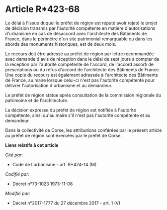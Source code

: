 # Article R*423-68

Le délai à l'issue duquel le préfet de région est réputé avoir rejeté le projet de décision transmis par l'autorité
compétente en matière d'autorisations d'urbanisme en cas de désaccord avec l'architecte des Bâtiments de France, dans le
périmètre d'un site patrimonial remarquable ou dans les abords des monuments historiques, est de deux mois. 

Le recours doit être adressé au préfet de région par lettre recommandée avec demande d'avis de réception dans le délai de
sept jours à compter de la réception par l'autorité compétente de l'accord, de l'accord assorti de prescriptions ou du refus
d'accord de l'architecte des Bâtiments de France. Une copie du recours est également adressée à l'architecte des Bâtiments de
France, au maire lorsque celui-ci n'est pas l'autorité compétente pour délivrer l'autorisation d'urbanisme et au demandeur. 

Le préfet de région statue après consultation de la commission régionale du patrimoine et de l'architecture. 

La décision expresse du préfet de région est notifiée à l'autorité compétente, ainsi qu'au maire s'il n'est pas l'autorité
compétente et au demandeur. 

Dans la   collectivité de Corse, les attributions conférées par le présent article au préfet de région sont exercées par le
préfet de Corse.

**Liens relatifs à cet article**

_Cité par_:

  - Code de l'urbanisme - art. R*424-14 (M)

_Codifié par_:

  - Décret n°73-1023 1973-11-08

_Modifié par_:

  - Décret n°2017-1777 du 27 décembre 2017 - art. 1 (V)
